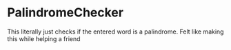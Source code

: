 # PalindromeChecker
This literally just checks if the entered word is a palindrome.
Felt like making this while helping a friend